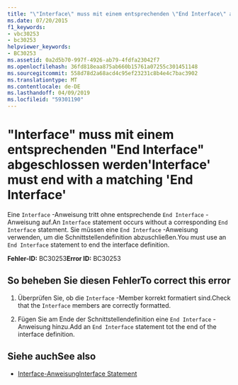 ```yaml
---
title: "\"Interface\" muss mit einem entsprechenden \"End Interface\" abgeschlossen werden"
ms.date: 07/20/2015
f1_keywords:
- vbc30253
- bc30253
helpviewer_keywords:
- BC30253
ms.assetid: 0a2d5b70-997f-4926-ab79-4fdfa23042f7
ms.openlocfilehash: 36fd818eaa875ab660b15761a07255c301451148
ms.sourcegitcommit: 558d78d2a68acd4c95ef23231c8b4e4c7bac3902
ms.translationtype: MT
ms.contentlocale: de-DE
ms.lasthandoff: 04/09/2019
ms.locfileid: "59301190"
---
```

# <a name="interface-must-end-with-a-matching-end-interface"></a><span data-ttu-id="dcdd7-102">"Interface" muss mit einem entsprechenden "End Interface" abgeschlossen werden</span><span class="sxs-lookup"><span data-stu-id="dcdd7-102">'Interface' must end with a matching 'End Interface'</span></span>
<span data-ttu-id="dcdd7-103">Eine `Interface` -Anweisung tritt ohne entsprechende `End Interface` -Anweisung auf.</span><span class="sxs-lookup"><span data-stu-id="dcdd7-103">An `Interface` statement occurs without a corresponding `End Interface` statement.</span></span> <span data-ttu-id="dcdd7-104">Sie müssen eine `End Interface` -Anweisung verwenden, um die Schnittstellendefinition abzuschließen.</span><span class="sxs-lookup"><span data-stu-id="dcdd7-104">You must use an `End Interface` statement to end the interface definition.</span></span>  
  
 <span data-ttu-id="dcdd7-105">**Fehler-ID:** BC30253</span><span class="sxs-lookup"><span data-stu-id="dcdd7-105">**Error ID:** BC30253</span></span>  
  
## <a name="to-correct-this-error"></a><span data-ttu-id="dcdd7-106">So beheben Sie diesen Fehler</span><span class="sxs-lookup"><span data-stu-id="dcdd7-106">To correct this error</span></span>  
  
1. <span data-ttu-id="dcdd7-107">Überprüfen Sie, ob die `Interface` -Member korrekt formatiert sind.</span><span class="sxs-lookup"><span data-stu-id="dcdd7-107">Check that the `Interface` members are correctly formatted.</span></span>  
  
2. <span data-ttu-id="dcdd7-108">Fügen Sie am Ende der Schnittstellendefinition eine `End Interface` -Anweisung hinzu.</span><span class="sxs-lookup"><span data-stu-id="dcdd7-108">Add an `End Interface` statement tot the end of the interface definition.</span></span>  
  
## <a name="see-also"></a><span data-ttu-id="dcdd7-109">Siehe auch</span><span class="sxs-lookup"><span data-stu-id="dcdd7-109">See also</span></span>

- [<span data-ttu-id="dcdd7-110">Interface-Anweisung</span><span class="sxs-lookup"><span data-stu-id="dcdd7-110">Interface Statement</span></span>](../../visual-basic/language-reference/statements/interface-statement.md)
